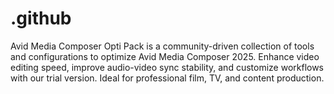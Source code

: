 # .github
Avid Media Composer Opti Pack is a community-driven collection of tools and configurations to optimize Avid Media Composer 2025. Enhance video editing speed, improve audio-video sync stability, and customize workflows with our trial version. Ideal for professional film, TV, and content production.

